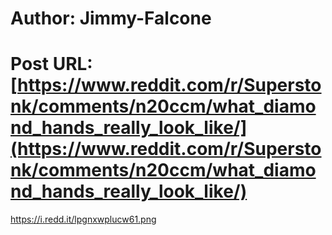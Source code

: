 # Author: Jimmy-Falcone
# Post URL: [https://www.reddit.com/r/Superstonk/comments/n20ccm/what_diamond_hands_really_look_like/](https://www.reddit.com/r/Superstonk/comments/n20ccm/what_diamond_hands_really_look_like/)


https://i.redd.it/lpgnxwplucw61.png